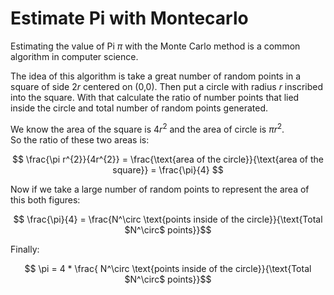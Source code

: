 # Estimate Pi with Montecarlo

Estimating the value of Pi $\pi$ with the Monte Carlo method is a common algorithm in computer science.

The idea of this algorithm is take a great number of random points in a square of side $2r$ centered on (0,0). Then put a circle with radius $r$ inscribed into the square. With that calculate the ratio of number points that lied inside the circle and total number of random points generated.

We know the area of the square is $4r^{2}$ and the area of circle is $\pi r^{2}$.  
So the ratio of these two areas is:


$$ \frac{\pi r^{2}}{4r^{2}} = \frac{\text{area of the circle}}{\text{area of the square}} = \frac{\pi}{4} $$


Now if we take a large number of random points to represent the area of this both figures:

$$ \frac{\pi}{4} = \frac{N^\circ \text{points inside of the circle}}{\text{Total $N^\circ$ points}}$$

Finally:

$$ \pi = 4 * \frac{ N^\circ \text{points inside of the circle}}{\text{Total $N^\circ$ points}}$$




